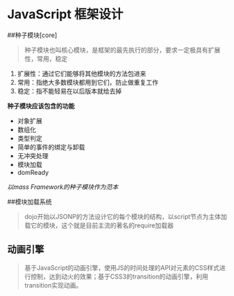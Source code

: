 JavaScript 框架设计
===

##种子模块[core]

>种子模块也叫核心模块，是框架的最先执行的部分，要求一定极具有扩展性，常用，稳定

1. 扩展性：通过它们能够将其他模块的方法包进来
2. 常用：指绝大多数模块都用到它们，防止做重复工作
3. 稳定：指不能轻易在以后版本就给去掉

**种子模块应该包含的功能**

* 对象扩展
* 数组化
* 类型判定
* 简单的事件的绑定与卸载
* 无冲突处理
* 模块加载
* domReady

*以mass Framework的种子模块作为范本*

##模块加载系统

>dojo开始以JSONP的方法设计它的每个模块的结构，以script节点为主体加载它的模块，这个就是目前主流的著名的require加载器

## 动画引擎

> 基于JavaScript的动画引擎，使用JS的时间处理的API对元素的CSS样式进行控制，达到动火的效果；基于CSS3的transition的动画引擎，利用transition实现动画。




